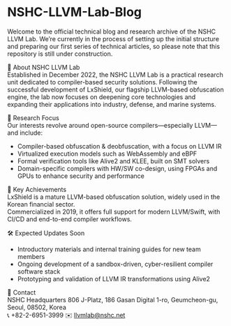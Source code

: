 # NSHC-LLVM-Lab-Blog

Welcome to the official technical blog and research archive of the NSHC LLVM Lab.
We’re currently in the process of setting up the initial structure and preparing our first series of technical articles, so please note that this repository is still under construction.
  

🧬 About NSHC LLVM Lab  
Established in December 2022, the NSHC LLVM Lab is a practical research unit dedicated to compiler-based security solutions.
Following the successful development of LxShield, our flagship LLVM-based obfuscation engine, the lab now focuses on deepening core technologies and expanding their applications into industry, defense, and marine systems.
  

🔬 Research Focus  
Our interests revolve around open-source compilers—especially LLVM—and include:  

  - Compiler-based obfuscation & deobfuscation, with a focus on LLVM IR  
  - Virtualized execution models such as WebAssembly and eBPF  
  - Formal verification tools like Alive2 and KLEE, built on SMT solvers  
  - Domain-specific compilers with HW/SW co-design, using FPGAs and GPUs to enhance security and performance  
  

🚀 Key Achievements  
LxShield is a mature LLVM-based obfuscation solution, widely used in the Korean financial sector.  
Commercialized in 2019, it offers full support for modern LLVM/Swift, with CI/CD and end-to-end compiler workflows.
  

🛠️ Expected Updates Soon  
  - Introductory materials and internal training guides for new team members  
  - Ongoing development of a sandbox-driven, cyber-resilient compiler software stack  
  - Prototyping and validation of LLVM IR transformations using Alive2  
  

📍 Contact  
NSHC Headquarters
806 J-Platz, 186 Gasan Digital 1-ro, Geumcheon-gu, Seoul, 08502, Korea  
📞 +82-2-6951-3999  ✉️ llvmlab@nshc.net  


